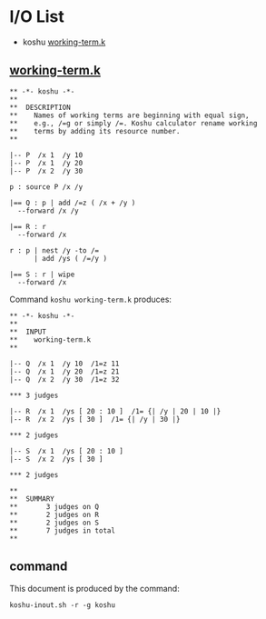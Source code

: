 # I/O List

- koshu [working-term.k](#working-termk)



## [working-term.k](working-term.k)

```
** -*- koshu -*-
**
**  DESCRIPTION
**    Names of working terms are beginning with equal sign,
**    e.g., /=g or simply /=. Koshu calculator rename working
**    terms by adding its resource number.
**

|-- P  /x 1  /y 10
|-- P  /x 1  /y 20
|-- P  /x 2  /y 30

p : source P /x /y

|== Q : p | add /=z ( /x + /y )
  --forward /x /y

|== R : r
  --forward /x

r : p | nest /y -to /=
      | add /ys ( /=/y )

|== S : r | wipe
  --forward /x
```

Command `koshu working-term.k` produces:

```
** -*- koshu -*-
**
**  INPUT
**    working-term.k
**

|-- Q  /x 1  /y 10  /1=z 11
|-- Q  /x 1  /y 20  /1=z 21
|-- Q  /x 2  /y 30  /1=z 32

*** 3 judges

|-- R  /x 1  /ys [ 20 : 10 ]  /1= {| /y | 20 | 10 |}
|-- R  /x 2  /ys [ 30 ]  /1= {| /y | 30 |}

*** 2 judges

|-- S  /x 1  /ys [ 20 : 10 ]
|-- S  /x 2  /ys [ 30 ]

*** 2 judges

**
**  SUMMARY
**       3 judges on Q
**       2 judges on R
**       2 judges on S
**       7 judges in total
**
```



## command

This document is produced by the command:

```
koshu-inout.sh -r -g koshu
```
